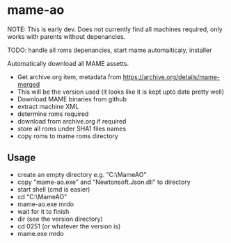 # mame-ao

NOTE: This is early dev. Does not currently find all machines required, only works with parents without depenancies.

TODO: handle all roms depenancies, start mame automaiticaly, installer

Automatically download all MAME assetts.

- Get archive.org item, metadata from https://archive.org/details/mame-merged
- This will be the version used (it looks like it is kept upto date pretty well)
- Download MAME binaries from github
- extract machine XML
- determine roms required
- download from archive.org if required
- store all roms under SHA1 files names
- copy roms to mame roms directory


## Usage

- create an empty directory e.g. "C:\MameAO"
- copy "mame-ao.exe" and "Newtonsoft.Json.dll" to directory
- start shell (cmd is easier)
- cd "C:\MameAO"
- mame-ao.exe mrdo
- wait for it to finish
- dir (see the version directory)
- cd 0251 (or whatever the version is)
- mame.exe mrdo



